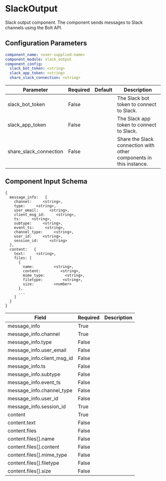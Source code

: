 # SlackOutput

Slack output component. The component sends messages to Slack channels using the Bolt API.

## Configuration Parameters

```yaml
component_name: <user-supplied-name>
component_module: slack_output
component_config:
  slack_bot_token: <string>
  slack_app_token: <string>
  share_slack_connection: <string>
```

| Parameter | Required | Default | Description |
| --- | --- | --- | --- |
| slack_bot_token | False |  | The Slack bot token to connect to Slack. |
| slack_app_token | False |  | The Slack app token to connect to Slack. |
| share_slack_connection | False |  | Share the Slack connection with other components in this instance. |


## Component Input Schema

```
{
  message_info:   {
    channel:     <string>,
    type:     <string>,
    user_email:     <string>,
    client_msg_id:     <string>,
    ts:     <string>,
    subtype:     <string>,
    event_ts:     <string>,
    channel_type:     <string>,
    user_id:     <string>,
    session_id:     <string>
  },
  content:   {
    text:     <string>,
    files: [
      {
        name:         <string>,
        content:         <string>,
        mime_type:         <string>,
        filetype:         <string>,
        size:         <number>
      },
      ...
    ]
  }
}
```
| Field | Required | Description |
| --- | --- | --- |
| message_info | True |  |
| message_info.channel | True |  |
| message_info.type | False |  |
| message_info.user_email | False |  |
| message_info.client_msg_id | False |  |
| message_info.ts | False |  |
| message_info.subtype | False |  |
| message_info.event_ts | False |  |
| message_info.channel_type | False |  |
| message_info.user_id | False |  |
| message_info.session_id | True |  |
| content | True |  |
| content.text | False |  |
| content.files | False |  |
| content.files[].name | False |  |
| content.files[].content | False |  |
| content.files[].mime_type | False |  |
| content.files[].filetype | False |  |
| content.files[].size | False |  |

